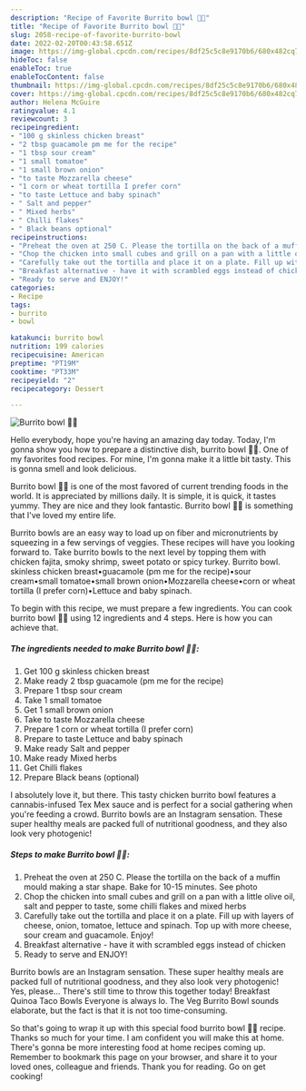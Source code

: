 ```yaml
---
description: "Recipe of Favorite Burrito bowl 🍅🥑"
title: "Recipe of Favorite Burrito bowl 🍅🥑"
slug: 2058-recipe-of-favorite-burrito-bowl
date: 2022-02-20T00:43:58.651Z
image: https://img-global.cpcdn.com/recipes/8df25c5c8e9170b6/680x482cq70/burrito-bowl-recipe-main-photo.jpg
hideToc: false
enableToc: true
enableTocContent: false
thumbnail: https://img-global.cpcdn.com/recipes/8df25c5c8e9170b6/680x482cq70/burrito-bowl-recipe-main-photo.jpg
cover: https://img-global.cpcdn.com/recipes/8df25c5c8e9170b6/680x482cq70/burrito-bowl-recipe-main-photo.jpg
author: Helena McGuire
ratingvalue: 4.1
reviewcount: 3
recipeingredient:
- "100 g skinless chicken breast"
- "2 tbsp guacamole pm me for the recipe"
- "1 tbsp sour cream"
- "1 small tomatoe"
- "1 small brown onion"
- "to taste Mozzarella cheese"
- "1 corn or wheat tortilla I prefer corn"
- "to taste Lettuce and baby spinach"
- " Salt and pepper"
- " Mixed herbs"
- " Chilli flakes"
- " Black beans optional"
recipeinstructions:
- "Preheat the oven at 250 C. Please the tortilla on the back of a muffin mould making a star shape. Bake for 10-15 minutes. See photo"
- "Chop the chicken into small cubes and grill on a pan with a little olive oil, salt and pepper to taste, some chilli flakes and mixed herbs"
- "Carefully take out the tortilla and place it on a plate. Fill up with layers of cheese, onion, tomatoe, lettuce and spinach. Top up with more cheese, sour cream and guacamole. Enjoy!"
- "Breakfast alternative - have it with scrambled eggs instead of chicken"
- "Ready to serve and ENJOY!"
categories:
- Recipe
tags:
- burrito
- bowl

katakunci: burrito bowl 
nutrition: 199 calories
recipecuisine: American
preptime: "PT19M"
cooktime: "PT33M"
recipeyield: "2"
recipecategory: Dessert

---
```



![Burrito bowl 🍅🥑](https://img-global.cpcdn.com/recipes/8df25c5c8e9170b6/680x482cq70/burrito-bowl-recipe-main-photo.jpg)

Hello everybody, hope you're having an amazing day today. Today, I'm gonna show you how to prepare a distinctive dish, burrito bowl 🍅🥑. One of my favorites food recipes. For mine, I'm gonna make it a little bit tasty. This is gonna smell and look delicious.

Burrito bowl 🍅🥑 is one of the most favored of current trending foods in the world. It is appreciated by millions daily. It is simple, it is quick, it tastes yummy. They are nice and they look fantastic. Burrito bowl 🍅🥑 is something that I've loved my entire life.

Burrito bowls are an easy way to load up on fiber and micronutrients by squeezing in a few servings of veggies. These recipes will have you looking forward to. Take burrito bowls to the next level by topping them with chicken fajita, smoky shrimp, sweet potato or spicy turkey. Burrito bowl. skinless chicken breast•guacamole (pm me for the recipe)•sour cream•small tomatoe•small brown onion•Mozzarella cheese•corn or wheat tortilla (I prefer corn)•Lettuce and baby spinach.


To begin with this recipe, we must prepare a few ingredients. You can cook burrito bowl 🍅🥑 using 12 ingredients and 4 steps. Here is how you can achieve that.

<!--inarticleads1-->

##### The ingredients needed to make Burrito bowl 🍅🥑:

1. Get 100 g skinless chicken breast
1. Make ready 2 tbsp guacamole (pm me for the recipe)
1. Prepare 1 tbsp sour cream
1. Take 1 small tomatoe
1. Get 1 small brown onion
1. Take to taste Mozzarella cheese
1. Prepare 1 corn or wheat tortilla (I prefer corn)
1. Prepare to taste Lettuce and baby spinach
1. Make ready  Salt and pepper
1. Make ready  Mixed herbs
1. Get  Chilli flakes
1. Prepare  Black beans (optional)


I absolutely love it, but there. This tasty chicken burrito bowl features a cannabis-infused Tex Mex sauce and is perfect for a social gathering when you&#39;re feeding a crowd. Burrito bowls are an Instagram sensation. These super healthy meals are packed full of nutritional goodness, and they also look very photogenic! 

<!--inarticleads2-->

##### Steps to make Burrito bowl 🍅🥑:

1. Preheat the oven at 250 C. Please the tortilla on the back of a muffin mould making a star shape. Bake for 10-15 minutes. See photo
1. Chop the chicken into small cubes and grill on a pan with a little olive oil, salt and pepper to taste, some chilli flakes and mixed herbs
1. Carefully take out the tortilla and place it on a plate. Fill up with layers of cheese, onion, tomatoe, lettuce and spinach. Top up with more cheese, sour cream and guacamole. Enjoy!
1. Breakfast alternative - have it with scrambled eggs instead of chicken
1. Ready to serve and ENJOY!

Burrito bowls are an Instagram sensation. These super healthy meals are packed full of nutritional goodness, and they also look very photogenic! Yes, please… There&#39;s still time to throw this together today! Breakfast Quinoa Taco Bowls Everyone is always lo. The Veg Burrito Bowl sounds elaborate, but the fact is that it is not too time-consuming. 

So that's going to wrap it up with this special food burrito bowl 🍅🥑 recipe. Thanks so much for your time. I am confident you will make this at home. There's gonna be more interesting food at home recipes coming up. Remember to bookmark this page on your browser, and share it to your loved ones, colleague and friends. Thank you for reading. Go on get cooking!
